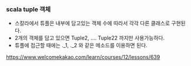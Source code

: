 ### scala tuple 객체 

* 스칼라에서 튜플은 내부에 담고있는 객체 수에 따라서 각각 다른 클래스로 구현된다.
* 2개의 객체를 담고 있으면  Tuple2, .... Tuple22 까지만 사용가능하다.
* 튜플에 접근할 때에는 ._1, ._2 와 같은 메소드를 이용하면 된다.

https://www.welcomekakao.com/learn/courses/12/lessons/639

